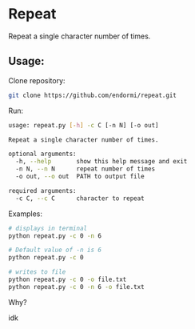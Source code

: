 # Repeat

Repeat a single character number of times.

## Usage:

Clone repository:

```bash
git clone https://github.com/endormi/repeat.git
```

Run:

```bash
usage: repeat.py [-h] -c C [-n N] [-o out]

Repeat a single character number of times.

optional arguments:
  -h, --help       show this help message and exit
  -n N, --n N      repeat number of times
  -o out, --o out  PATH to output file

required arguments:
  -c C, --c C      character to repeat
```

Examples:

```bash
# displays in terminal
python repeat.py -c 0 -n 6

# Default value of -n is 6
python repeat.py -c 0

# writes to file
python repeat.py -c 0 -o file.txt
python repeat.py -c 0 -n 6 -o file.txt
```

Why?

idk
